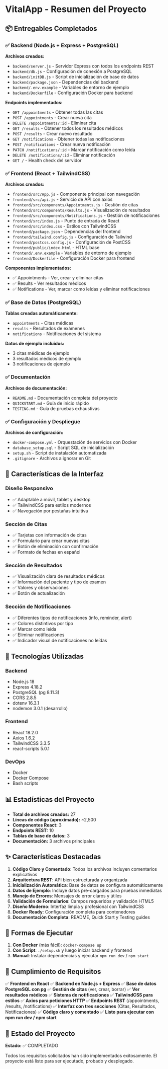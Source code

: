 # VitalApp - Resumen del Proyecto

## 📦 Entregables Completados

### ✅ Backend (Node.js + Express + PostgreSQL)

**Archivos creados:**
- `backend/server.js` - Servidor Express con todos los endpoints REST
- `backend/db.js` - Configuración de conexión a PostgreSQL
- `backend/initDB.js` - Script de inicialización de base de datos
- `backend/package.json` - Dependencias del backend
- `backend/.env.example` - Variables de entorno de ejemplo
- `backend/Dockerfile` - Configuración Docker para backend

**Endpoints implementados:**
- `GET /appointments` - Obtener todas las citas
- `POST /appointments` - Crear nueva cita
- `DELETE /appointments/:id` - Eliminar cita
- `GET /results` - Obtener todos los resultados médicos
- `POST /results` - Crear nuevo resultado
- `GET /notifications` - Obtener todas las notificaciones
- `POST /notifications` - Crear nueva notificación
- `PATCH /notifications/:id` - Marcar notificación como leída
- `DELETE /notifications/:id` - Eliminar notificación
- `GET /` - Health check del servidor

### ✅ Frontend (React + TailwindCSS)

**Archivos creados:**
- `frontend/src/App.js` - Componente principal con navegación
- `frontend/src/api.js` - Servicio de API con axios
- `frontend/src/components/Appointments.js` - Gestión de citas
- `frontend/src/components/Results.js` - Visualización de resultados
- `frontend/src/components/Notifications.js` - Gestión de notificaciones
- `frontend/src/index.js` - Punto de entrada de React
- `frontend/src/index.css` - Estilos con TailwindCSS
- `frontend/package.json` - Dependencias del frontend
- `frontend/tailwind.config.js` - Configuración de Tailwind
- `frontend/postcss.config.js` - Configuración de PostCSS
- `frontend/public/index.html` - HTML base
- `frontend/.env.example` - Variables de entorno de ejemplo
- `frontend/Dockerfile` - Configuración Docker para frontend

**Componentes implementados:**
- ✅ Appointments - Ver, crear y eliminar citas
- ✅ Results - Ver resultados médicos
- ✅ Notifications - Ver, marcar como leídas y eliminar notificaciones

### ✅ Base de Datos (PostgreSQL)

**Tablas creadas automáticamente:**
- `appointments` - Citas médicas
- `results` - Resultados de exámenes
- `notifications` - Notificaciones del sistema

**Datos de ejemplo incluidos:**
- 3 citas médicas de ejemplo
- 3 resultados médicos de ejemplo
- 3 notificaciones de ejemplo

### ✅ Documentación

**Archivos de documentación:**
- `README.md` - Documentación completa del proyecto
- `QUICKSTART.md` - Guía de inicio rápido
- `TESTING.md` - Guía de pruebas exhaustivas

### ✅ Configuración y Despliegue

**Archivos de configuración:**
- `docker-compose.yml` - Orquestación de servicios con Docker
- `database_setup.sql` - Script SQL de inicialización
- `setup.sh` - Script de instalación automatizada
- `.gitignore` - Archivos a ignorar en Git

## 🎨 Características de la Interfaz

### Diseño Responsivo
- ✅ Adaptable a móvil, tablet y desktop
- ✅ TailwindCSS para estilos modernos
- ✅ Navegación por pestañas intuitiva

### Sección de Citas
- ✅ Tarjetas con información de citas
- ✅ Formulario para crear nuevas citas
- ✅ Botón de eliminación con confirmación
- ✅ Formato de fechas en español

### Sección de Resultados
- ✅ Visualización clara de resultados médicos
- ✅ Información del paciente y tipo de examen
- ✅ Valores y observaciones
- ✅ Botón de actualización

### Sección de Notificaciones
- ✅ Diferentes tipos de notificaciones (info, reminder, alert)
- ✅ Colores distintivos por tipo
- ✅ Marcar como leída
- ✅ Eliminar notificaciones
- ✅ Indicador visual de notificaciones no leídas

## 🔧 Tecnologías Utilizadas

### Backend
- Node.js 18
- Express 4.18.2
- PostgreSQL (pg 8.11.3)
- CORS 2.8.5
- dotenv 16.3.1
- nodemon 3.0.1 (desarrollo)

### Frontend
- React 18.2.0
- Axios 1.6.2
- TailwindCSS 3.3.5
- react-scripts 5.0.1

### DevOps
- Docker
- Docker Compose
- Bash scripts

## 📊 Estadísticas del Proyecto

- **Total de archivos creados:** 27
- **Líneas de código (aproximado):** ~2,500
- **Componentes React:** 3
- **Endpoints REST:** 10
- **Tablas de base de datos:** 3
- **Documentación:** 3 archivos principales

## ✨ Características Destacadas

1. **Código Claro y Comentado**: Todos los archivos incluyen comentarios explicativos
2. **Arquitectura REST**: API bien estructurada y organizada
3. **Inicialización Automática**: Base de datos se configura automáticamente
4. **Datos de Ejemplo**: Incluye datos pre-cargados para pruebas inmediatas
5. **Manejo de Errores**: Mensajes de error claros y útiles
6. **Validación de Formularios**: Campos requeridos y validación HTML5
7. **Diseño Moderno**: Interfaz limpia y profesional con TailwindCSS
8. **Docker Ready**: Configuración completa para contenedores
9. **Documentación Completa**: README, Quick Start y Testing guides

## 🚀 Formas de Ejecutar

1. **Con Docker** (más fácil): `docker-compose up`
2. **Con Script**: `./setup.sh` y luego iniciar backend y frontend
3. **Manual**: Instalar dependencias y ejecutar `npm run dev` / `npm start`

## 📝 Cumplimiento de Requisitos

✅ **Frontend en React**
✅ **Backend en Node.js + Express**
✅ **Base de datos PostgreSQL con pg**
✅ **Gestión de citas** (ver, crear, borrar)
✅ **Ver resultados médicos**
✅ **Sistema de notificaciones**
✅ **TailwindCSS para estilos**
✅ **Axios para peticiones HTTP**
✅ **Endpoints REST** (/appointments, /results, /notifications)
✅ **Interfaz con tres secciones** (Citas, Resultados, Notificaciones)
✅ **Código claro y comentado**
✅ **Listo para ejecutar con npm run dev / npm start**

## 🎯 Estado del Proyecto

**Estado:** ✅ COMPLETADO

Todos los requisitos solicitados han sido implementados exitosamente.
El proyecto está listo para ser ejecutado, probado y desplegado.
